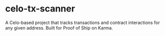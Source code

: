 # celo-tx-scanner
A Celo-based project that tracks transactions and contract interactions for any given address.  Built for Proof of Ship on Karma.

